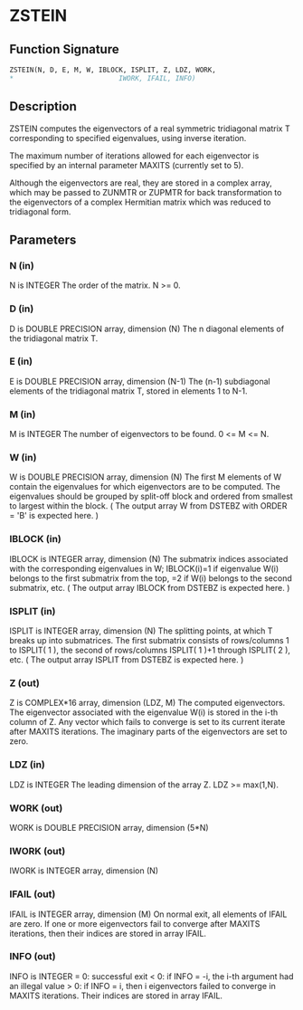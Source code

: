 # ZSTEIN

## Function Signature

```fortran
ZSTEIN(N, D, E, M, W, IBLOCK, ISPLIT, Z, LDZ, WORK,
*                          IWORK, IFAIL, INFO)
```

## Description


 ZSTEIN computes the eigenvectors of a real symmetric tridiagonal
 matrix T corresponding to specified eigenvalues, using inverse
 iteration.

 The maximum number of iterations allowed for each eigenvector is
 specified by an internal parameter MAXITS (currently set to 5).

 Although the eigenvectors are real, they are stored in a complex
 array, which may be passed to ZUNMTR or ZUPMTR for back
 transformation to the eigenvectors of a complex Hermitian matrix
 which was reduced to tridiagonal form.


## Parameters

### N (in)

N is INTEGER The order of the matrix. N >= 0.

### D (in)

D is DOUBLE PRECISION array, dimension (N) The n diagonal elements of the tridiagonal matrix T.

### E (in)

E is DOUBLE PRECISION array, dimension (N-1) The (n-1) subdiagonal elements of the tridiagonal matrix T, stored in elements 1 to N-1.

### M (in)

M is INTEGER The number of eigenvectors to be found. 0 <= M <= N.

### W (in)

W is DOUBLE PRECISION array, dimension (N) The first M elements of W contain the eigenvalues for which eigenvectors are to be computed. The eigenvalues should be grouped by split-off block and ordered from smallest to largest within the block. ( The output array W from DSTEBZ with ORDER = 'B' is expected here. )

### IBLOCK (in)

IBLOCK is INTEGER array, dimension (N) The submatrix indices associated with the corresponding eigenvalues in W; IBLOCK(i)=1 if eigenvalue W(i) belongs to the first submatrix from the top, =2 if W(i) belongs to the second submatrix, etc. ( The output array IBLOCK from DSTEBZ is expected here. )

### ISPLIT (in)

ISPLIT is INTEGER array, dimension (N) The splitting points, at which T breaks up into submatrices. The first submatrix consists of rows/columns 1 to ISPLIT( 1 ), the second of rows/columns ISPLIT( 1 )+1 through ISPLIT( 2 ), etc. ( The output array ISPLIT from DSTEBZ is expected here. )

### Z (out)

Z is COMPLEX*16 array, dimension (LDZ, M) The computed eigenvectors. The eigenvector associated with the eigenvalue W(i) is stored in the i-th column of Z. Any vector which fails to converge is set to its current iterate after MAXITS iterations. The imaginary parts of the eigenvectors are set to zero.

### LDZ (in)

LDZ is INTEGER The leading dimension of the array Z. LDZ >= max(1,N).

### WORK (out)

WORK is DOUBLE PRECISION array, dimension (5*N)

### IWORK (out)

IWORK is INTEGER array, dimension (N)

### IFAIL (out)

IFAIL is INTEGER array, dimension (M) On normal exit, all elements of IFAIL are zero. If one or more eigenvectors fail to converge after MAXITS iterations, then their indices are stored in array IFAIL.

### INFO (out)

INFO is INTEGER = 0: successful exit < 0: if INFO = -i, the i-th argument had an illegal value > 0: if INFO = i, then i eigenvectors failed to converge in MAXITS iterations. Their indices are stored in array IFAIL.

